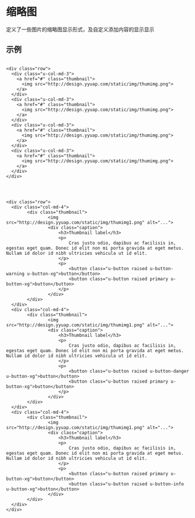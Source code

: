# 缩略图

定义了一些图片的缩略图显示形式，及自定义添加内容的显示显示


## 示例






<div class="examples-code"><pre><code>
&lt;div class="row">
  &lt;div class="u-col-md-3">
    &lt;a href="#" class="thumbnail">
      &lt;img src="http://design.yyuap.com/static/img/thumimg.png">
    &lt;/a>
  &lt;/div>
  &lt;div class="u-col-md-3">
    &lt;a href="#" class="thumbnail">
      &lt;img src="http://design.yyuap.com/static/img/thumimg.png">
    &lt;/a>
  &lt;/div>
  &lt;div class="u-col-md-3">
    &lt;a href="#" class="thumbnail">
      &lt;img src="http://design.yyuap.com/static/img/thumimg.png">
    &lt;/a>
  &lt;/div>
  &lt;div class="u-col-md-3">
    &lt;a href="#" class="thumbnail">
      &lt;img src="http://design.yyuap.com/static/img/thumimg.png">
    &lt;/a>
  &lt;/div>
&lt;/div>
</code></pre>
</div>

<div class="examples-code"><pre><code>
</code></pre>
</div>





<div class="examples-code"><pre><code>
&lt;div class="row">
  &lt;div class="col-md-4">
        &lt;div class="thumbnail">
                &lt;img src="http://design.yyuap.com/static/img/thumimg1.png" alt="...">
                &lt;div class="caption">
                    &lt;h3>Thumbnail label&lt;/h3>
                    &lt;p>
                        Cras justo odio, dapibus ac facilisis in, egestas eget quam. Donec id elit non mi porta gravida at eget metus. Nullam id dolor id nibh ultricies vehicula ut id elit.
                    &lt;/p>
                    &lt;p>
                        &lt;button class="u-button raised u-button-warning u-button-xg">button&lt;/button>
                        &lt;button class="u-button raised primary u-button-xg">button&lt;/button>
                    &lt;/p>
                &lt;/div>
        &lt;/div>
  &lt;/div>
  &lt;div class="col-md-4">
        &lt;div class="thumbnail">
                &lt;img src="http://design.yyuap.com/static/img/thumimg1.png" alt="...">
                &lt;div class="caption">
                    &lt;h3>Thumbnail label&lt;/h3>
                    &lt;p>
                        Cras justo odio, dapibus ac facilisis in, egestas eget quam. Donec id elit non mi porta gravida at eget metus. Nullam id dolor id nibh ultricies vehicula ut id elit.
                    &lt;/p>
                    &lt;p>
                        &lt;button class="u-button raised u-button-danger u-button-xg">button&lt;/button>
                        &lt;button class="u-button raised primary u-button-xg">button&lt;/button>
                    &lt;/p>
                &lt;/div>
        &lt;/div>
  &lt;/div>
  &lt;div class="col-md-4">
        &lt;div class="thumbnail">
                &lt;img src="http://design.yyuap.com/static/img/thumimg1.png" alt="...">
                &lt;div class="caption">
                    &lt;h3>Thumbnail label&lt;/h3>
                    &lt;p>
                        Cras justo odio, dapibus ac facilisis in, egestas eget quam. Donec id elit non mi porta gravida at eget metus. Nullam id dolor id nibh ultricies vehicula ut id elit.
                    &lt;/p>
                    &lt;p>
                        &lt;button class="u-button raised primary u-button-xg">button&lt;/button>
                        &lt;button class="u-button raised u-button-info u-button-xg">button&lt;/button>
                &lt;/div>
        &lt;/div>
  &lt;/div>
&lt;/div></code></pre>
</div>



